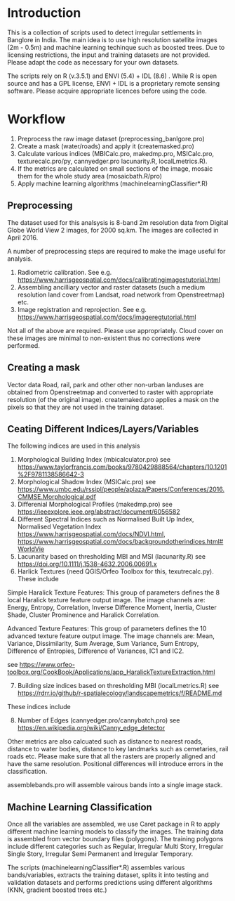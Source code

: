 
# Introduction

This is a collection of scripts used to detect irregular settlements in Banglore in India. The main idea is to use high resolution satellite images (2m - 0.5m) and machine learning techinque such as boosted trees. Due to licensing restrictions, the input and training datasets are not provided. Please adapt the code as necessary for your own datasets.

The scripts rely on R (v.3.5.1) and ENVI (5.4) + IDL (8.6)  . While R is open source and has a GPL license, ENVI + IDL is a proprietary remote sensing software. Please acquire appropriate licences before using the code.


# Workflow

1. Preprocess the raw image dataset (preprocessing_banlgore.pro)
2. Create a mask (water/roads) and apply it (createmasked.pro) 
3. Calculate various indices  (MBICalc.pro, makedmp.pro, MSICalc.pro, texturecalc.pro/py, cannyedger.pro lacunarity.R, localLmetrics.R).
4. If the metrics are calculated on small sections of the image, mosaic them for the whole study area (mosaicbath.R/pro)
5. Apply machine learning algorithms (machinelearningClassifier\*.R)


## Preprocessing 

The dataset used for this analsysis is 8-band 2m resolution data from Digital Globe World View 2 images, for 2000 sq.km. The images are collected in April 2016. 

A number of preprocessing steps are required to make the image useful for analysis. 

1. Radiometric calibration. See e.g. https://www.harrisgeospatial.com/docs/calibratingimagestutorial.html
2. Assembling ancilliary vector and raster datasets (such a medium resolution land cover from Landsat, road network from Openstreetmap) etc.
3. Image registration and reprojection. See e.g. https://www.harrisgeospatial.com/docs/imageregtutorial.html

Not all of the above are required. Please use appropriately. Cloud cover on these images are minimal to non-existent thus no corrections were performed.

## Creating a mask

Vector data Road, rail, park and other other non-urban landuses are obtained from Openstreetmap and converted to raster with appropriate resolution (of the original image). createmaked.pro applies a mask on the pixels so that they are not used in the training dataset.


## Ceating Different Indices/Layers/Variables

The following indices are used in this analysis

1. Morphological Building Index (mbicalculator.pro) see https://www.taylorfrancis.com/books/9780429888564/chapters/10.1201%2F9781138586642-3
2. Morphological Shadow Index (MSICalc.pro) see https://www.umbc.edu/rssipl/people/aplaza/Papers/Conferences/2016.CMMSE.Morphological.pdf
3. Differenial Morphological Profiles (makedmp.pro) see https://ieeexplore.ieee.org/abstract/document/6056582
4. Different Spectral Indices such as Normalised  Built Up Index,  Normalised Vegetation Index https://www.harrisgeospatial.com/docs/NDVI.html, https://www.harrisgeospatial.com/docs/backgroundotherindices.html#WorldVie
5. Lacunarity based on thresholding MBI and MSI (lacunarity.R) see https://doi.org/10.1111/j.1538-4632.2006.00691.x
6. Harlick Textures (need QGIS/Orfeo Toolbox for this, texutrecalc.py). These include 

Simple Haralick Texture Features: This group of parameters defines the 8 local Haralick texture feature output image. The image channels are: Energy, Entropy, Correlation, Inverse Difference Moment, Inertia, Cluster Shade, Cluster Prominence and Haralick Correlation.

Advanced Texture Features: This group of parameters defines the 10 advanced texture feature output image. The image channels are: Mean, Variance, Dissimilarity, Sum Average, Sum Variance, Sum Entropy, Difference of Entropies, Difference of Variances, IC1 and IC2.

see https://www.orfeo-toolbox.org/CookBook/Applications/app_HaralickTextureExtraction.html

7. Building size indices based on thresholding MBI (localLmetrics.R) see https://rdrr.io/github/r-spatialecology/landscapemetrics/f/README.md

These indices include 

8. Number of Edges (cannyedger.pro/cannybatch.pro) see https://en.wikipedia.org/wiki/Canny_edge_detector

Other metrics are also calcuated such as distance to nearest roads, distance to water bodies, distance to key landmarks such as cemetaries, rail roads etc.  Please make sure that all the rasters are properly aligned and have the same resolution. Positional differences will introduce errors in the classification.

assemblebands.pro will assemble vairous bands into a single image stack.


## Machine Learning Classification

Once all the variables are assembled, we use Caret package in R to apply different machine learning models to classify the images. The training data is assembled from vector boundary files (polygons). The training polygons include different categories such as Regular, Irregular Multi Story, Irregular Single Story, Irregular Semi Permanent and Irregular Temporary.

The scripts (machinelearningClassifier\*.R) assembles various bands/variables, extracts the training dataset, splits it into testing and validation datasets and performs predictions using different algorithms (KNN, gradient boosted trees etc.)













